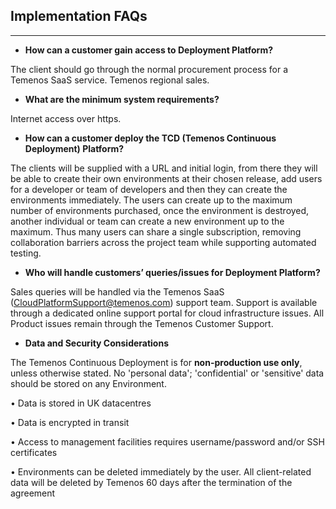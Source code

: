 ## **Implementation FAQs**

----------

- **How can a customer gain access to Deployment Platform?**

The client should go through the normal procurement process for a Temenos SaaS service.  Temenos regional sales. 

- **What are the minimum system requirements?**

Internet access over https.

- **How can a customer deploy the TCD (Temenos Continuous Deployment) Platform?**

The clients will be supplied with a URL and initial login, from there they will be able to create their own environments at their chosen release, add users for a developer or team of developers and then they can create the environments immediately. The users can create up to the maximum number of environments purchased, once the environment is destroyed, another individual or team can create a new environment up to the maximum. Thus many users can share a single subscription, removing collaboration barriers across the project team while supporting automated testing.

- **Who will handle customers’ queries/issues for Deployment Platform?**

Sales queries will be handled via the Temenos SaaS (CloudPlatformSupport@temenos.com) support team. Support is available through a dedicated online support portal for cloud infrastructure issues.  All Product issues remain through the Temenos Customer Support. 


- **Data and Security Considerations**



The Temenos Continuous Deployment is for **non-production use only**, unless otherwise stated.  No 'personal data'; 'confidential' or 'sensitive' data should be stored on any Environment.

•   Data is stored in UK datacentres

•   Data is encrypted in transit

•   Access to management facilities requires username/password and/or SSH certificates

•   Environments can be deleted immediately by the user. All client-related data will be deleted by Temenos 60 days 
after the termination of the agreement

